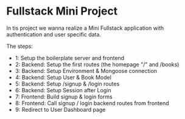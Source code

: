 # Fullstack Mini Project

In tis project we wanna realize a Mini Fullstack application with authentication and user specific data.

The steps:
- 1: Setup the boilerplate server and frontend
- 2: Backend: Setup the first routes (the homepage "/" and /books)
- 3: Backend: Setup Environment & Mongoose connection
- 4: Backend: Setup User & Book Model
- 5: Backend: Setup /signup & /login routes
- 6: Backend: Setup Session after Login
- 7: Frontend: Build signup & login forms
- 8: Frontend: Call signup / login backend routes from frontend
- 9: Redirect to User Dashboard page